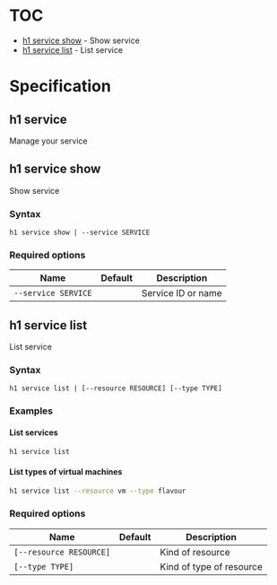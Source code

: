 # TOC

  * [h1 service show](#h1-service-show) - Show service
  * [h1 service list](#h1-service-list) - List service


# Specification

## h1 service

Manage your service

## h1 service show

Show service

### Syntax

```h1 service show | --service SERVICE```

### Required options

| Name | Default | Description |
| ---- | ------- | ----------- |
| ```--service SERVICE``` |  | Service ID or name |

## h1 service list

List service

### Syntax

```h1 service list | [--resource RESOURCE] [--type TYPE]```

### Examples

#### List services

```bash
h1 service list
```

#### List types of virtual machines 

```bash
h1 service list --resource vm --type flavour 
```

### Required options

| Name | Default | Description |
| ---- | ------- | ----------- |
| ```[--resource RESOURCE]``` |  | Kind of resource |
| ```[--type TYPE]``` |  | Kind of type of resource |


